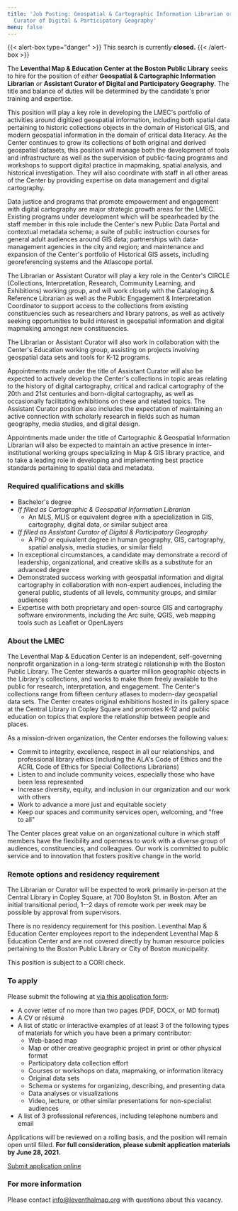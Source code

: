 ```yaml
---
title: 'Job Posting: Geospatial & Cartographic Information Librarian or Assistant
  Curator of Digital & Participatory Geography'
menu: false
---
```

{{< alert-box type="danger" >}} This search is currently **closed.** {{< /alert-box >}}


The **Leventhal Map & Education Center at the Boston Public Library** seeks
to hire for the position of _either_ **Geospatial & Cartographic Information
Librarian** _or_ **Assistant Curator of Digital and Participatory Geography**.
The title and balance of duties will be determined by the candidate's
prior training and expertise.

This position will play a key role in developing the LMEC's portfolio of
activities around digitized geospatial information, including both
spatial data pertaining to historic collections objects in the domain of
Historical GIS, and modern geospatial information in the domain of
critical data literacy. As the Center continues to grow its collections
of both original and derived geospatial datasets, this position will
manage both the development of tools and infrastructure as well as the
supervision of public-facing programs and workshops to support digital
practice in mapmaking, spatial analysis, and historical investigation.
They will also coordinate with staff in all other areas of the Center by
providing expertise on data management and digital cartography.

Data justice and programs that promote empowerment and engagement with
digital cartography are major strategic growth areas for the LMEC.
Existing programs under development which will be spearheaded by the
staff member in this role include the Center's new Public Data Portal
and contextual metadata schema; a suite of public instruction courses
for general adult audiences around GIS data; partnerships with
data-management agencies in the city and region; and maintenance and
expansion of the Center's portfolio of Historical GIS assets, including
georeferencing systems and the Atlascope portal.

The Librarian or Assistant Curator will play a key role in the Center's
CIRCLE (Collections, Interpretation, Research, Community Learning, and
Exhibitions) working group, and will work closely with the Cataloging &
Reference Librarian as well as the Public Engagement & Interpretation
Coordinator to support access to the collections from existing
constituencies such as researchers and library patrons, as well as
actively seeking opportunities to build interest in geospatial
information and digital mapmaking amongst new constituencies.

The Librarian or Assistant Curator will also work in collaboration with
the Center's Education working group, assisting on projects involving
geospatial data sets and tools for K-12 programs.

Appointments made under the title of Assistant Curator will also be
expected to actively develop the Center's collections in topic areas
relating to the history of digital cartography, critical and radical
cartography of the 20th and 21st centuries and born-digital cartography,
as well as occasionally facilitating exhibitions on these and related
topics. The Assistant Curator position also includes the expectation of
maintaining an active connection with scholarly research in fields such
as human geography, media studies, and digital design.

Appointments made under the title of Cartographic & Geospatial
Information Librarian will also be expected to maintain an active
presence in inter-institutional working groups specializing in Map & GIS
library practice, and to take a leading role in developing and
implementing best practice standards pertaining to spatial data and
metadata.

### Required qualifications and skills

* Bachelor's degree
* _If filled as Cartographic & Geospatial Information Librarian_
  * An MLS, MLIS or equivalent degree with a specialization in GIS,
    cartography, digital data, or similar subject area
* _If filled as Assistant Curator of Digital & Participatory Geography_
  * A PhD or equivalent degree in human geography, GIS, cartography,
    spatial analysis, media studies, or similar field
* In exceptional circumstances, a candidate may demonstrate a record of leadership, organizational, and creative skills as a substitute for an advanced degree
* Demonstrated success working with geospatial information and digital
  cartography in collaboration with non-expert audiences, including the general public, students of all levels, community groups, and similar audiences
* Expertise with both proprietary and open-source GIS and cartography
  software environments, including the Arc suite, QGIS, web mapping
  tools such as Leaflet or OpenLayers

### About the LMEC

The Leventhal Map & Education Center is an independent, self-governing
nonprofit organization in a long-term strategic relationship with the
Boston Public Library. The Center stewards a quarter million geographic
objects in the Library's collections, and works to make them freely
available to the public for research, interpretation, and engagement.
The Center's collections range from fifteen century atlases to
modern-day geospatial data sets. The Center creates original exhibitions
hosted in its gallery space at the Central Library in Copley Square and
promotes K-12 and public education on topics that explore the
relationship between people and places.

As a mission-driven organization, the Center endorses the following
values:

* Commit to integrity, excellence, respect in all our relationships,
  and professional library ethics (including the ALA's Code of Ethics
  and the ACRL Code of Ethics for Special Collections Librarians)
* Listen to and include community voices, especially those who have
  been less represented
* Increase diversity, equity, and inclusion in our organization and
  our work with others
* Work to advance a more just and equitable society
* Keep our spaces and community services open, welcoming, and "free to
  all"

The Center places great value on an organizational culture in which staff members have the flexibility and openness to work with a diverse group of audiences, constituencies, and colleagues. Our work is committed to public service and to innovation that fosters positive change in the world.

### Remote options and residency requirement

The Librarian or Curator will be expected to work primarily in-person at
the Central Library in Copley Square, at 700 Boylston St. in Boston.
After an initial transitional period, 1--2 days of remote work per week
may be possible by approval from supervisors.

There is no residency requirement for this position. Leventhal Map &
Education Center employees report to the independent Leventhal Map &
Education Center and are not covered directly by human resource policies
pertaining to the Boston Public Library or City of Boston municipality.

This position is subject to a CORI check.

### To apply

Please submit the following at [via this application form](https://airtable.com/shrKdzN8mttdO8Qml):

* A cover letter of no more than two pages (PDF, DOCX, or MD format)
* A CV or résumé
* A list of static or interactive examples of at least 3 of the
  following types of materials for which you have been a primary
  contributor:
  * Web-based map
  * Map or other creative geographic project in print or other
    physical format
  * Participatory data collection effort
  * Courses or workshops on data, mapmaking, or information literacy
  * Original data sets
  * Schema or systems for organizing, describing, and presenting
    data
  * Data analyses or visualizations
  * Video, lecture, or other similar presentations for
    non-specialist audiences
* A list of 3 professional references, including telephone numbers and
  email

Applications will be reviewed on a rolling basis, and the position will
remain open until filled. **For full consideration, please submit
application materials by June 28, 2021.**

<a class="btn btn-lg btn-primary-outline" href="https://airtable.com/shrKdzN8mttdO8Qml">Submit application online</a>

### For more information

Please contact [info@leventhalmap.org](mailto:info@leventhalmap.org)
with questions about this vacancy.
